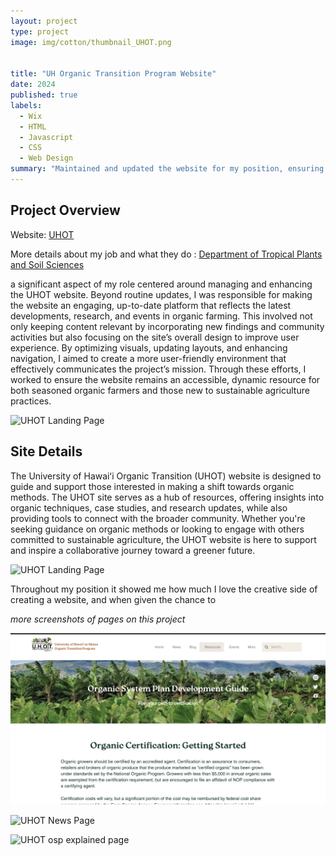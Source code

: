 ```yaml
---
layout: project
type: project
image: img/cotton/thumbnail_UHOT.png


title: "UH Organic Transition Program Website"
date: 2024
published: true
labels:
  - Wix
  - HTML
  - Javascript
  - CSS
  - Web Design
summary: "Maintained and updated the website for my position, ensuring consistent content updates, improved user experience, and alignment with project goals."
---
```


## Project Overview

Website: <a href = "https://www.uhot.org/">UHOT</a>

More details about my job and what they do : <a href="https://manoa.hawaii.edu/ctahr/tpss/"> Department of Tropical Plants and Soil Sciences </a>



a significant aspect of my role centered around managing and enhancing the UHOT website. Beyond routine updates, I was responsible for making the website an engaging, up-to-date platform that reflects the latest developments, research, and events in organic farming. This involved not only keeping content relevant by incorporating new findings and community activities but also focusing on the site’s overall design to improve user experience. By optimizing visuals, updating layouts, and enhancing navigation, I aimed to create a more user-friendly environment that effectively communicates the project’s mission. Through these efforts, I worked to ensure the website remains an accessible, dynamic resource for both seasoned organic farmers and those new to sustainable agriculture practices.



<img src="../img/uhot-resourcespage.png" alt="UHOT Landing Page" width=599>



## Site Details

The University of Hawaiʻi Organic Transition (UHOT) website is designed to guide and support those interested in making a shift towards organic methods. The UHOT site serves as a hub of resources, offering insights into organic techniques, case studies, and research updates, while also providing tools to connect with the broader community. Whether you're seeking guidance on organic methods or looking to engage with others committed to sustainable agriculture, the UHOT website is here to support and inspire a collaborative journey toward a greener future.


<img src="../img/uhot-homepage.png" alt="UHOT Landing Page" >


Throughout my position it showed me how much I love the creative side of creating a website, and when given the chance to

*more screenshots of pages on this project*

<img src="../img/uhot-osp.png" alt="UHOT Home Page" width="599">



<p><img src="../img/cotton/uhot-newspage.png" alt = "UHOT News Page" width="599"></p>

<p><img src="../img/cotton/uhot-osp-explained.png" alt = "UHOT osp explained page" width="599"></p>

